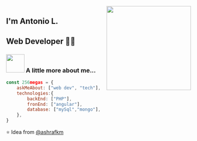 <img align='right' src="https://media2.giphy.com/media/MeJgB3yMMwIaHmKD4z/giphy.gif?cid=ecf05e47d30zvfdszxan8zr2j88uz2zgfp02nsvmyrduuhkj&rid=giphy.gif" width="230">

## I'm Antonio L. 
## Web Developer 👨‍💻

### <img src="https://media4.giphy.com/media/mTs11L9uuyGiI/giphy.gif" width="50"> A little more about me...  

```javascript
const 256megas = {
    askMeAbout: ["web dev", "tech"],
    technologies:{
        backEnd: ["PHP"],
        fronEnd: ["angular"],
        database: ["mySql","mongo"],
    },
}
```
⭐️ Idea from [@ashrafkm](https://github.com/ashrafkm)
